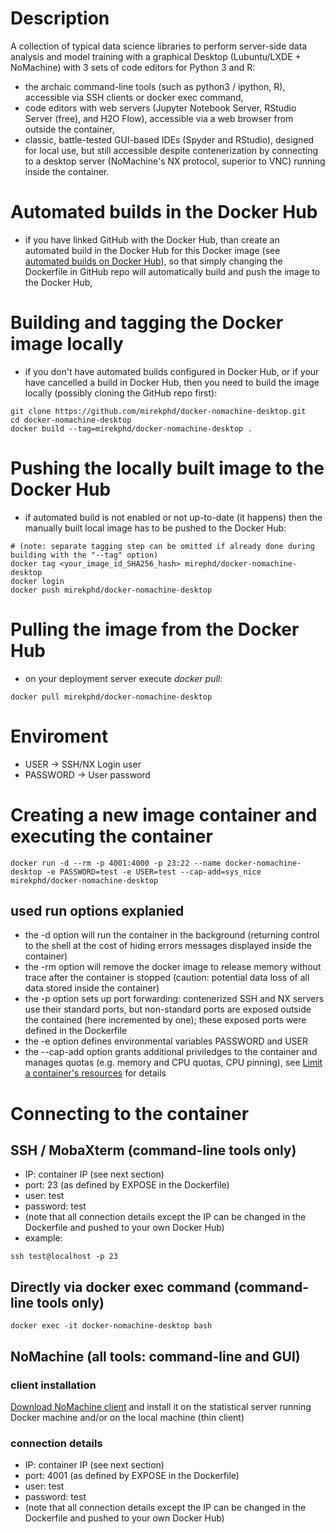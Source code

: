 # Description
A collection of typical data science libraries to perform server-side data analysis and model training with a graphical Desktop (Lubuntu/LXDE + NoMachine) with 3 sets of code editors for Python 3 and R: 
- the archaic command-line tools (such as python3 / ipython, R), accessible via SSH clients or docker exec command,
- code editors with web servers (Jupyter Notebook Server, RStudio Server (free), and H2O Flow), accessible via a web browser from outside the container,
- classic, battle-tested GUI-based IDEs (Spyder and RStudio), designed for local use, but still accessible despite contenerization by connecting to a desktop server (NoMachine's NX protocol, superior to VNC) running inside the container.

# Automated builds in the Docker Hub

- if you have linked GitHub with the Docker Hub, than create an automated build in the Docker Hub for this Docker image (see [automated builds on Docker Hub](https://docs.docker.com/docker-hub/builds/)), so that simply changing the Dockerfile in GitHub repo will automatically build and push the image to the Docker Hub,

# Building and tagging the Docker image locally
- if you don't have automated builds configured in Docker Hub, or if your have cancelled a build in Docker Hub, then you need to build the image locally (possibly cloning the GitHub repo first):
```
git clone https://github.com/mirekphd/docker-nomachine-desktop.git
cd docker-nomachine-desktop
docker build --tag=mirekphd/docker-nomachine-desktop .
```

# Pushing the locally built image to the Docker Hub
- if automated build is not enabled or not up-to-date (it happens) then the manually built local image has to be pushed to the Docker Hub:
```
# (note: separate tagging step can be omitted if already done during building with the "--tag" option)
docker tag <your_image_id_SHA256_hash> mirephd/docker-nomachine-desktop
docker login
docker push mirekphd/docker-nomachine-desktop
```

# Pulling the image from the Docker Hub
- on your deployment server execute _docker pull:_
```
docker pull mirekphd/docker-nomachine-desktop
```

# Enviroment
- USER -> SSH/NX Login user
- PASSWORD -> User password

# Creating a new image container and executing the container
```
docker run -d --rm -p 4001:4000 -p 23:22 --name docker-nomachine-desktop -e PASSWORD=test -e USER=test --cap-add=sys_nice mirekphd/docker-nomachine-desktop
```
## used run options explanied
- the -d option will run the container in the background (returning control to the shell at the cost of hiding errors messages displayed inside the container)
- the -rm option will remove the docker image to release memory without trace after the container is stopped (caution: potential data loss of all data stored inside the container)
- the -p option sets up port forwarding: contenerized SSH and NX servers use their standard ports, but non-standard ports are exposed outside the contained (here incremented by one); these exposed ports were defined in the Dockerfile
- the -e option defines environmental variables PASSWORD and USER
- the --cap-add option grants additional priviledges to the container and manages quotas (e.g. memory and CPU quotas, CPU pinning), see [Limit a container's resources](https://docs.docker.com/config/containers/resource_constraints/) for details

# Connecting to the container

## SSH / MobaXterm (command-line tools only)
- IP: container IP (see next section)
- port: 23 (as defined by EXPOSE in the Dockerfile)
- user: test 
- password: test 
- (note that all connection details except the IP can be changed in the Dockerfile and pushed to your own Docker Hub)
- example:
```
ssh test@localhost -p 23	
```

## Directly via docker exec command (command-line tools only)
```
docker exec -it docker-nomachine-desktop bash
```

## NoMachine (all tools: command-line and GUI)

### client installation
[Download NoMachine client](https://www.nomachine.com/download) and install it on the statistical server running Docker machine and/or on the local machine (thin client) 

### connection details
- IP: container IP (see next section)
- port: 4001 (as defined by EXPOSE in the Dockerfile)
- user: test
- password: test
- (note that all connection details except the IP can be changed in the Dockerfile and pushed to your own Docker Hub)




